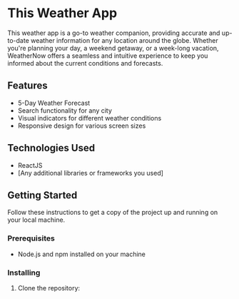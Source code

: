 # This Weather App

This weather app is a go-to weather companion, providing accurate and up-to-date weather information for any location around the globe. Whether you're planning your day, a weekend getaway, or a week-long vacation, WeatherNow offers a seamless and intuitive experience to keep you informed about the current conditions and forecasts.

## Features

- 5-Day Weather Forecast
- Search functionality for any city
- Visual indicators for different weather conditions
- Responsive design for various screen sizes

## Technologies Used

- ReactJS
- [Any additional libraries or frameworks you used]

## Getting Started

Follow these instructions to get a copy of the project up and running on your local machine.

### Prerequisites

- Node.js and npm installed on your machine

### Installing

1. Clone the repository:

   ```bash
   
